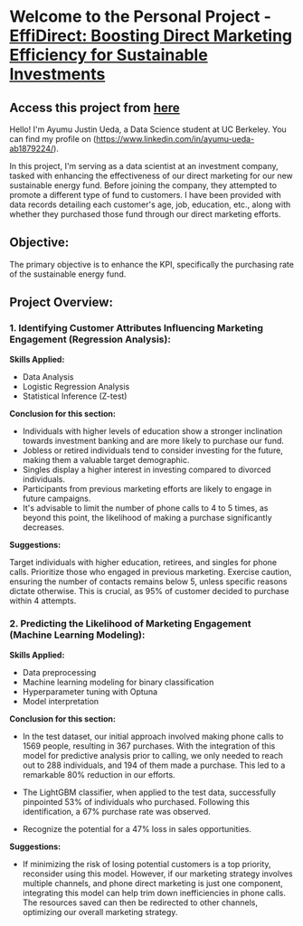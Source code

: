# Welcome to the Personal Project - [EffiDirect: Boosting Direct Marketing Efficiency for Sustainable Investments](https://ayumu0622.github.io/EffiDirect_Boosting_Direct_Marketing_Efficiency_for_Sustainable_Investments/)

## Access this project from [here](https://ayumu0622.github.io/EffiDirect_Boosting_Direct_Marketing_Efficiency_for_Sustainable_Investments/)
Hello! I'm Ayumu Justin Ueda, a Data Science student at UC Berkeley. You can find my profile on (https://www.linkedin.com/in/ayumu-ueda-ab1879224/).

In this project, I'm serving as a data scientist at an investment company, tasked with enhancing the effectiveness of our direct marketing for our new sustainable energy fund. Before joining the company, they attempted to promote a different type of fund to customers. I have been provided with data records detailing each customer's age, job, education, etc., along with whether they purchased those fund through our direct marketing efforts.

## Objective:

The primary objective is to enhance the KPI, specifically the purchasing rate of the sustainable energy fund.

## Project Overview:
### 1. Identifying Customer Attributes Influencing Marketing Engagement (Regression Analysis):

**Skills Applied:**
- Data Analysis
- Logistic Regression Analysis
- Statistical Inference (Z-test)

**Conclusion for this section:**
- Individuals with higher levels of education show a stronger inclination towards investment banking and are more likely to purchase our fund.
- Jobless or retired individuals tend to consider investing for the future, making them a valuable target demographic.
- Singles display a higher interest in investing compared to divorced individuals.
- Participants from previous marketing efforts are likely to engage in future campaigns.
- It's advisable to limit the number of phone calls to 4 to 5 times, as beyond this point, the likelihood of making a purchase significantly decreases.

**Suggestions:**

Target individuals with higher education, retirees, and singles for phone calls. Prioritize those who engaged in previous marketing. Exercise caution, ensuring the number of contacts remains below 5, unless specific reasons dictate otherwise. This is crucial, as 95% of customer decided to purchase within 4 attempts.


### 2. Predicting the Likelihood of Marketing Engagement (Machine Learning Modeling):

**Skills Applied:**
- Data preprocessing
- Machine learning modeling for binary classification
- Hyperparameter tuning with Optuna
- Model interpretation

**Conclusion for this section:**

- In the test dataset, our initial approach involved making phone calls to 1569 people, resulting in 367 purchases. With the integration of this model for predictive analysis prior to calling, we only needed to reach out to 288 individuals, and 194 of them made a purchase. This led to a remarkable 80% reduction in our efforts.

- The LightGBM classifier, when applied to the test data, successfully pinpointed 53% of individuals who purchased. Following this identification, a 67% purchase rate was observed.

- Recognize the potential for a 47% loss in sales opportunities.


**Suggestions:**
- If minimizing the risk of losing potential customers is a top priority, reconsider using this model. However, if our marketing strategy involves multiple channels, and phone direct marketing is just one component, integrating this model can help trim down inefficiencies in phone calls. The resources saved can then be redirected to other channels, optimizing our overall marketing strategy.
